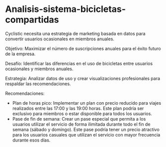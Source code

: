 # Analisis-sistema-bicicletas-compartidas

Cyclistic necesita una estrategia de marketing basada en datos para convertir usuarios ocasionales en miembros anuales.

Objetivo: Maximizar el número de suscripciones anuales para el éxito futuro de la empresa.

Desafío: Identificar las diferencias en el uso de bicicletas entre usuarios ocasionales y miembros anuales.

Estrategia: Analizar datos de uso y crear visualizaciones profesionales para respaldar las recomendaciones.

Recomendaciones: 
- Plan de horas pico: Implementar un plan con precio reducido para viajes realizados entre las 17:00 y las 19:00 horas. Este plan podría ser exclusivo para miembros o estar disponible para todos los usuarios.
- Pase de fin de semana: Crear un pase especial que permita a los usuarios utilizar el servicio de forma ilimitada durante todo el fin de semana (sábado y domingo). Este pase podría tener un precio atractivo para los usuarios casuales que utilizan el servicio con mayor frecuencia durante esos días.


